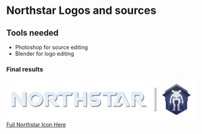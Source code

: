 # Northstar Logos and sources

## Tools needed

- Photoshop for source editing
- Blender for logo editing

### Final results

![Northstar Icon with text](Images/logo/NorthstarLOGO_FULL.png)\
[Full Northstar Icon Here](Images/logo/NorthstarLOGO.png)